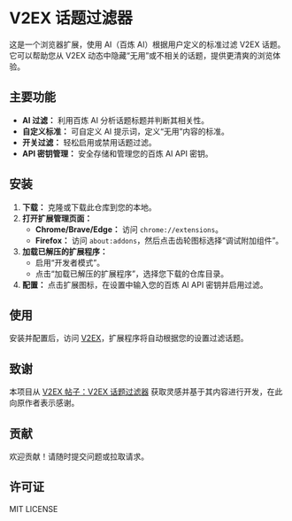 # V2EX 话题过滤器

这是一个浏览器扩展，使用 AI（百炼 AI）根据用户定义的标准过滤 V2EX 话题。它可以帮助您从 V2EX 动态中隐藏“无用”或不相关的话题，提供更清爽的浏览体验。

## 主要功能

*   **AI 过滤：** 利用百炼 AI 分析话题标题并判断其相关性。
*   **自定义标准：** 可自定义 AI 提示词，定义“无用”内容的标准。
*   **开关过滤：** 轻松启用或禁用话题过滤。
*   **API 密钥管理：** 安全存储和管理您的百炼 AI API 密钥。

## 安装

1.  **下载：** 克隆或下载此仓库到您的本地。
2.  **打开扩展管理页面：**
    *   **Chrome/Brave/Edge：** 访问 `chrome://extensions`。
    *   **Firefox：** 访问 `about:addons`，然后点击齿轮图标选择“调试附加组件”。
3.  **加载已解压的扩展程序：**
    *   启用“开发者模式”。
    *   点击“加载已解压的扩展程序”，选择您下载的仓库目录。
4.  **配置：** 点击扩展图标，在设置中输入您的百炼 AI API 密钥并启用过滤。

## 使用

安装并配置后，访问 [V2EX](https://www.v2ex.com/)，扩展程序将自动根据您的设置过滤话题。

## 致谢

本项目从 [V2EX 帖子：V2EX 话题过滤器](https://v2ex.com/t/1143652) 获取灵感并基于其内容进行开发，在此向原作者表示感谢。

## 贡献

欢迎贡献！请随时提交问题或拉取请求。

## 许可证

MIT LICENSE